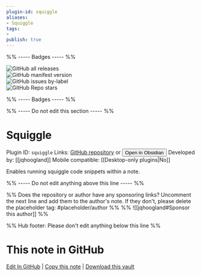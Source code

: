 ```yaml
---
plugin-id: squiggle
aliases:
- Squiggle
tags: 
- 
publish: true
---
```


%% ----- Badges ----- %%

![GitHub all releases](https://img.shields.io/github/downloads/jqhoogland/obsidian-squiggle/total?color=573E7A&logo=github&style=for-the-badge)   
![GitHub manifest version](https://img.shields.io/github/manifest-json/v/jqhoogland/obsidian-squiggle?color=573E7A&logo=github&style=for-the-badge)   
![GitHub issues by-label](https://img.shields.io/github/issues/jqhoogland/obsidian-squiggle/help%20wanted?color=573E7A&logo=github&style=for-the-badge)   
![GitHub Repo stars](https://img.shields.io/github/stars/jqhoogland/obsidian-squiggle?color=573E7A&logo=github&style=for-the-badge)

%% ----- Badges ----- %%

%% ----- Do not edit this section ----- %%

# Squiggle

Plugin ID: `squiggle`
Links: [GitHub repository](https://github.com/jqhoogland/obsidian-squiggle) or [<button id=HH>Open in Obsidian</button>](obsidian://show-plugin?id=squiggle)
Developed by: [[jqhoogland]]
Mobile compatible: [[Desktop-only plugins|No]]

Enables running squiggle code snippets within a note.

%% ----- Do not edit anything above this line ----- %% 

%% Does the repository or author have any sponsoring links? Uncomment the next line and add them to the author's note. If they don't, please delete the placeholder tag: #placeholder/author %%
%% ![[jqhoogland#Sponsor this author]] %%

%% Hub footer: Please don't edit anything below this line %%

# This note in GitHub

<span class="git-footer">[Edit In GitHub](https://github.dev/obsidian-community/obsidian-hub/blob/main/02%20-%20Community%20Expansions/02.05%20All%20Community%20Expansions/Plugins/squiggle.md "git-hub-edit-note") | [Copy this note](https://raw.githubusercontent.com/obsidian-community/obsidian-hub/main/02%20-%20Community%20Expansions/02.05%20All%20Community%20Expansions/Plugins/squiggle.md "git-hub-copy-note") | [Download this vault](https://github.com/obsidian-community/obsidian-hub/archive/refs/heads/main.zip "git-hub-download-vault") </span>
